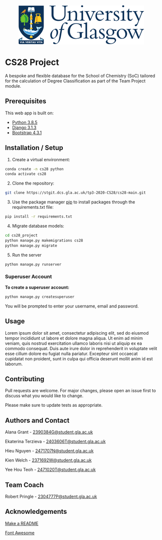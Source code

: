 <p align="center">
    <a href="http://teamentropycs28.pythonanywhere.com/">
        <img class="logo"
             src="/cs28_project/static/icons/UoG_colour.svg"
             alt="uog_logo" />
    </a>
</p>

# CS28 Project

A bespoke and flexible database for the School of Chemistry (SoC) tailored for the calculation of Degree Classification as part of the Team Project module.

## Prerequisites

This web app is built on:
- [Python 3.8.5](https://www.python.org/downloads/release/python-385/)
- [Django 3.1.3](https://docs.djangoproject.com/en/3.1/releases/3.1.3/)
- [Bootstrap 4.3.1](https://getbootstrap.com/docs/4.3/getting-started/introduction/)


## Installation / Setup

1. Create a virtual environment:

```bash
conda create -n cs28 python
conda activate cs28
```

2. Clone the repository:
```bash
git clone https://stgit.dcs.gla.ac.uk/tp3-2020-CS28/cs28-main.git
```

3. Use the package manager [pip](https://pip.pypa.io/en/stable/) to install packages through the requirements.txt file:
```bash
pip install -r requirements.txt
```

4. Migrate database models:
```bash
cd cs28_project
python manage.py makemigrations cs28
python manage.py migrate
```

5. Run the server
```bash
python manage.py runserver
```

### Superuser Account

**To create a superuser account:**

```bash
python manage.py createsuperuser
```

You will be prompted to enter your username, email and password.

## Usage

Lorem ipsum dolor sit amet, consectetur adipiscing elit, sed do eiusmod tempor incididunt ut labore et dolore magna aliqua. Ut enim ad minim veniam, quis nostrud exercitation ullamco laboris nisi ut aliquip ex ea commodo consequat. Duis aute irure dolor in reprehenderit in voluptate velit esse cillum dolore eu fugiat nulla pariatur. Excepteur sint occaecat cupidatat non proident, sunt in culpa qui officia deserunt mollit anim id est laborum.

## Contributing
Pull requests are welcome. For major changes, please open an issue first to discuss what you would like to change.

Please make sure to update tests as appropriate.

## Authors and Contact
Alana Grant - [2390384G@student.gla.ac.uk](2390384G@student.gla.ac.uk)

Ekaterina Terzieva - [2403606T@student.gla.ac.uk](2403606T@student.gla.ac.uk)

Hieu Nguyen - [2471707N@student.gla.ac.uk](2471707N@student.gla.ac.uk)

Kien Welch - [2371692W@student.gla.ac.uk](2371692W@student.gla.ac.uk)

Yee Hou Teoh - [2471020T@student.gla.ac.uk](2471020T@student.gla.ac.uk)

## Team Coach

Robert Pringle - [2304777P@student.gla.ac.uk](2304777P@student.gla.ac.uk)

## Acknowledgements
[Make a README](https://www.makeareadme.com/)

[Font Awesome](https://fontawesome.com/)


